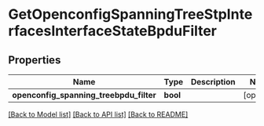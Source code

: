 # GetOpenconfigSpanningTreeStpInterfacesInterfaceStateBpduFilter

## Properties
Name | Type | Description | Notes
------------ | ------------- | ------------- | -------------
**openconfig_spanning_treebpdu_filter** | **bool** |  | [optional] 

[[Back to Model list]](../README.md#documentation-for-models) [[Back to API list]](../README.md#documentation-for-api-endpoints) [[Back to README]](../README.md)


